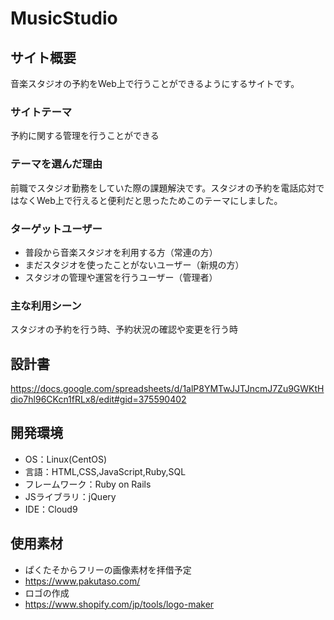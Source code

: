 # MusicStudio

## サイト概要
音楽スタジオの予約をWeb上で行うことができるようにするサイトです。

### サイトテーマ
予約に関する管理を行うことができる

### テーマを選んだ理由
前職でスタジオ勤務をしていた際の課題解決です。スタジオの予約を電話応対ではなくWeb上で行えると便利だと思ったためこのテーマにしました。

### ターゲットユーザー
- 普段から音楽スタジオを利用する方（常連の方）
- まだスタジオを使ったことがないユーザー（新規の方）
- スタジオの管理や運営を行うユーザー（管理者）

### 主な利用シーン
スタジオの予約を行う時、予約状況の確認や変更を行う時

## 設計書
https://docs.google.com/spreadsheets/d/1alP8YMTwJJTJncmJ7Zu9GWKtHdio7hl96CKcn1fRLx8/edit#gid=375590402

## 開発環境
- OS：Linux(CentOS)
- 言語：HTML,CSS,JavaScript,Ruby,SQL
- フレームワーク：Ruby on Rails
- JSライブラリ：jQuery
- IDE：Cloud9

## 使用素材
- ぱくたそからフリーの画像素材を拝借予定
- https://www.pakutaso.com/
- ロゴの作成
- https://www.shopify.com/jp/tools/logo-maker
